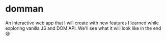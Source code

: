 # domman

An interactive web app that I will create with new features I learned while exploring vanilla JS and DOM API. We'll see what it will look like in the end 😄

